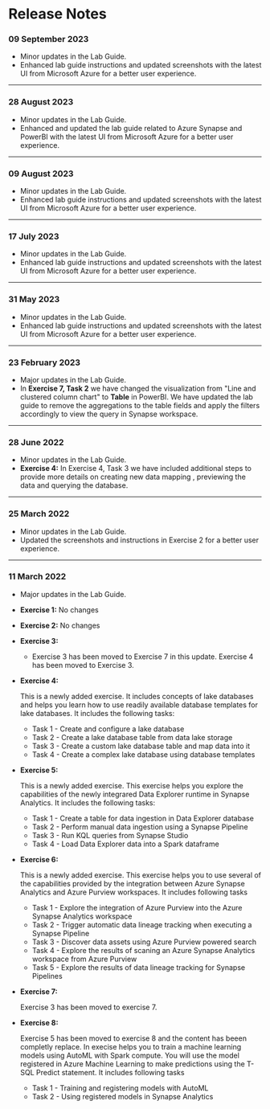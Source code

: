 # Release Notes

### 09 September 2023

   * Minor updates in the Lab Guide.   
   * Enhanced lab guide instructions and updated screenshots with the latest UI from Microsoft Azure for a better user experience.
---------------
### 28 August 2023

   * Minor updates in the Lab Guide.   
   * Enhanced and updated the lab guide related to Azure Synapse and PowerBI with the latest UI from Microsoft Azure for a better user experience.
---------------
### 09 August 2023

   * Minor updates in the Lab Guide.   
   * Enhanced lab guide instructions and updated screenshots with the latest UI from Microsoft Azure for a better user experience.
---------------
### 17 July 2023

   * Minor updates in the Lab Guide.   
   * Enhanced lab guide instructions and updated screenshots with the latest UI from Microsoft Azure for a better user experience.
---------------
### 31 May 2023

   * Minor updates in the Lab Guide.   
   * Enhanced lab guide instructions and updated screenshots with the latest UI from Microsoft Azure for a better user experience.
---------------
### 23 February 2023

   * Major updates in the Lab Guide.
   * In **Exercise 7, Task 2** we have changed the visualization from "Line and clustered column chart" to **Table** in PowerBI. We have updated the lab guide to remove the aggregations to the table fields and apply the filters accordingly to view the query in Synapse workspace.
--------------------

### 28 June 2022

   * Minor updates in the Lab Guide.
   * **Exercise 4:** In Exercise 4, Task 3 we have included additional steps to provide more details on creating new data mapping , previewing the data and querying the database.
-------------------
### 25 March 2022

   * Minor updates in the Lab Guide.
   * Updated the screenshots and instructions in Exercise 2 for a better user experience.
----------------------
### 11 March 2022

   * Major updates in the Lab Guide.
   * **Exercise 1:**  No changes
   * **Exercise 2:**   No changes
   * **Exercise 3:** 
      -  Exercise 3 has been moved to Exercise 7 in this update. Exercise 4 has been moved to Exercise 3.
   * **Exercise 4:** 
      
      This is a newly added exercise. It includes concepts of lake databases and helps you learn how to use readily available database templates for lake databases.
      It includes the following tasks:
       - Task 1 - Create and configure a lake database
       - Task 2 - Create a lake database table from data lake storage
       - Task 3 - Create a custom lake database table and map data into it
       - Task 4 - Create a complex lake database using database templates
   * **Exercise 5:**
   
      This is a newly added exercise. This exercise helps you explore the capabilities of the newly integrared Data Explorer runtime in Synapse Analytics.
      It includes the following tasks:
       - Task 1 - Create a table for data ingestion in Data Explorer database
       - Task 2 - Perform manual data ingestion using a Synapse Pipeline
       - Task 3 - Run KQL queries from Synapse Studio
       - Task 4 - Load Data Explorer data into a Spark dataframe
   * **Exercise 6:** 
   
     This is a newly added exercise.  This exercise helps you to use several of the capabilities provided by the integration between Azure Synapse Analytics and Azure Purview   workspaces.
     It includes following tasks
      - Task 1 - Explore the integration of Azure Purview into the Azure Synapse Analytics workspace
      - Task 2 - Trigger automatic data lineage tracking when executing a Synapse Pipeline
      - Task 3 - Discover data assets using Azure Purview powered search
      - Task 4 - Explore the results of scaning an Azure Synapse Analytics workspace from Azure Purview
      - Task 5 - Explore the results of data lineage tracking for Synapse Pipelines
   
   * **Exercise 7:**
      
     Exercise 3 has been moved to exercise 7.
     
   
   * **Exercise 8:**
   
     Exercise 5 has been moved to exercise 8 and the content has beeen completly replace. In  execise helps you to train a machine learning models using AutoML with Spark compute. You will use the model registered in Azure Machine Learning to make predictions using the T-SQL Predict statement.
     It includes following tasks
      - Task 1 - Training and registering models with AutoML
      - Task 2 - Using registered models in Synapse Analytics
   

